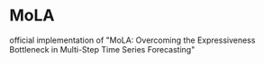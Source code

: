 # MoLA
official implementation of "MoLA: Overcoming the Expressiveness Bottleneck in Multi-Step Time Series Forecasting"
